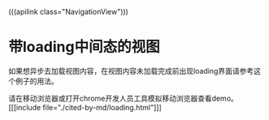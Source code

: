 (((apilink class="NavigationView")))

# 带loading中间态的视图

如果想异步去加载视图内容，在视图内容未加载完成前出现loading界面请参考这个例子的用法。

请在移动浏览器或打开chrome开发人员工具模拟移动浏览器查看demo。
[[[include file="./cited-by-md/loading.html"]]]